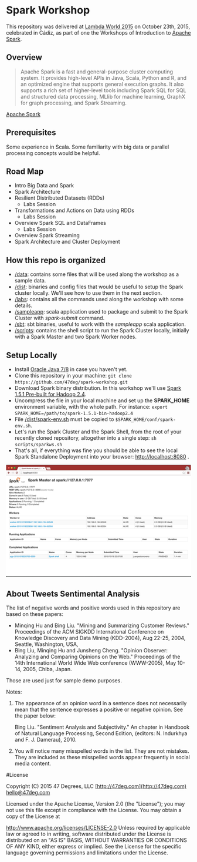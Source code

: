 # Spark Workshop

This repository was delivered at [Lambda World 2015](http://www.lambda.world/) on October 23th, 2015, celebrated in Cádiz, as part of one the Workshops of Introduction to [Apache Spark](http://spark.apache.org/).

## Overview

>Apache Spark is a fast and general-purpose cluster computing system. It provides high-level APIs in Java, Scala, Python and R, and an optimized engine that supports general execution graphs. It also supports a rich set of higher-level tools including Spark SQL for SQL and structured data processing, MLlib for machine learning, GraphX for graph processing, and Spark Streaming.

[Apache Spark](http://spark.apache.org/)

## Prerequisites

Some experience in Scala. Some familiarity with big data or parallel processing concepts would be helpful.

## Road Map

* Intro Big Data and Spark
* Spark Architecture
* Resilient Distributed Datasets (RDDs)
	* Labs Session
* Transformations and Actions on Data using RDDs
	* Labs Session
* Overview Spark SQL and DataFrames
	* Labs Session
* Overview Spark Streaming
* Spark Architecture and Cluster Deployment

## How this repo is organized

* [/data](./data): contains some files that will be used along the workshop as a sample data.
* [/dist](./dist): binaries and config files that would be useful to setup the Spark cluster locally. We'll see how to use them in the next section.
* [/labs](./labs): contains all the commands used along the workshop with some details.
* [/sampleapp](./sampleapp): scala application used to package and submit to the Spark Cluster with _spark-submit_ command.
* [/sbt](./sbt): sbt binaries, useful to work with the *sampleapp* scala application.
* [/scripts](./scripts): contains the shell script to run the Spark Cluster locally, initially with a Spark Master and two Spark Worker nodes.

## Setup Locally

* Install [Oracle Java 7/8](https://www.oracle.com/java/index.html) in case you haven't yet.
* Clone this repository in your machine: `git clone https://github.com/47deg/spark-workshop.git`
* Download Spark binary distribution. In this workshop we'll use [Spark 1.5.1 Pre-built for Hadoop 2.4](http://d3kbcqa49mib13.cloudfront.net/spark-1.5.1-bin-hadoop2.4.tgz).
* Uncompress the file in your local machine and set up the **SPARK_HOME** environment variable, with the whole path. For instance:
    `export SPARK_HOME=/path/to/spark-1.5.1-bin-hadoop2.4`
* File [/dist/spark-env.sh](https://github.com/47deg/spark-workshop/raw/master/dist/spark-env.sh) must be copied to `$SPARK_HOME/conf/spark-env.sh`.
* Let's run the Spark Cluster and the Spark Shell, from the root of your recently cloned repository, altogether into a single step:
    `sh scripts/sparkws.sh`
* That's all, if everything was fine you should be able to see the local Spark Standalone Deployment into your browser: [http://localhost:8080](http://localhost:8080) .

![" "](./dist/standalone.png "Spark Standalone Deployment")

## About Tweets Sentimental Analysis

The list of negative words and positive words used in this repository are based on these papers:

- Minqing Hu and Bing Liu. "Mining and Summarizing Customer Reviews."
      Proceedings of the ACM SIGKDD International Conference on Knowledge
      Discovery and Data Mining (KDD-2004), Aug 22-25, 2004, Seattle,
      Washington, USA,
- Bing Liu, Minqing Hu and Junsheng Cheng. "Opinion Observer: Analyzing
      and Comparing Opinions on the Web." Proceedings of the 14th
      International World Wide Web conference (WWW-2005), May 10-14,
      2005, Chiba, Japan.

Those are used just for sample demo purposes.

Notes:

1. The appearance of an opinion word in a sentence does not necessarily
  mean that the sentence expresses a positive or negative opinion.
  See the paper below:

	Bing Liu. "Sentiment Analysis and Subjectivity." An chapter in
  	Handbook of Natural Language Processing, Second Edition,
 	(editors: N. Indurkhya and F. J. Damerau), 2010.
2. You will notice many misspelled words in the list. They are not
  mistakes. They are included as these misspelled words appear
  frequently in social media content.

#License

Copyright (C) 2015 47 Degrees, LLC [http://47deg.com](http://47deg.com) [hello@47deg.com](mailto:hello@47deg.com)

Licensed under the Apache License, Version 2.0 (the "License"); you may not use this file except in compliance with the License. You may obtain a copy of the License at

http://www.apache.org/licenses/LICENSE-2.0 Unless required by applicable law or agreed to in writing, software distributed under the License is distributed on an "AS IS" BASIS, WITHOUT WARRANTIES OR CONDITIONS OF ANY KIND, either express or implied. See the License for the specific language governing permissions and limitations under the License.

